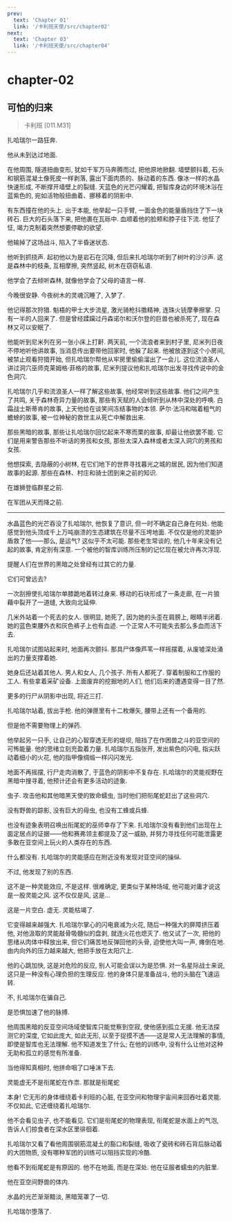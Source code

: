 ```yaml
---
prev:
  text: 'Chapter 01'
  link: '/卡利班天使/src/chapter02'
next:
  text: 'Chapter 03'
  link: '/卡利班天使/src/chapter04'
---
```


# chapter-02

## 可怕的归来

> 卡利班 [011.M31]

扎哈瑞尔一路狂奔.

他从未到达过地面.

在他周围, 隧道扭曲变形, 犹如千军万马奔腾而过, 把他原地掀翻. 墙壁颤抖着, 石头和钢筋混凝土像死皮一样剥落, 露出下面肉质的、脉动着的东西. 像冰一样的水晶快速形成, 不断撑开墙壁上的裂缝. 天蓝色的光芒闪耀着, 把智库身边的环境沐浴在蓝紫色的, 宛如活物般扭曲着、挪移着的阴影中.

有东西撞在他的头上. 出于本能, 他举起一只手臂, 一面金色的能量盾挡住了下一块砖石. 巨大的石头落下来, 把他裹在瓦砾中. 血顺着他的脸颊和脖子往下流. 他怔了怔, 竭力克制着突然想要停歇的欲望.

他输掉了这场战斗, 陷入了半昏迷状态.

他听到抓挠声. 起初他以为是岩石在沉降, 但后来扎哈瑞尔听到了树叶的沙沙声. 这是森林中的枝条, 互相摩擦, 突然竖起, 树木在窃窃私语.

他学会了去倾听森林, 就像他学会了父母的语言一样.

今晚很安静. 今夜树木的灵魂沉睡了, 入梦了.

他记得那次狩猎. 魁梧的甲士大步流星, 激光骑枪抖擞精神, 连珠火铳摩拳擦掌. 只有一半的人回来了. 但是曾经蹂躏过丹森诺尔和沃尔登的巨兽也被杀死了, 现在森林又可以安眠了.

他能听到尼米列在另一张小床上打鼾. 两天前, 一个流浪者来到村子里, 尼米列日夜不停地听他讲故事, 当消息传出要带他回家时, 他躲了起来. 他被放逐到这个小房间, 被禁止观看狩猎开始, 但扎哈瑞尔帮他从牢房里偷偷溜出了一会儿. 这位流浪圣人讲过洞穴巫师克莱姆格·菲格的故事, 尼米列提议他和扎哈瑞尔出发寻找传说中的金色洞穴.

扎哈瑞尔几乎和流浪圣人一样了解这些故事, 他经常听到这些故事. 他们之间产生了共鸣, 关于森林奇异力量的故事, 那些有天赋的人会倾听到从林中深处的呼唤. 白霜战士斯蒂肯的故事, 上天他给在谈笑间冻结事物的本领. 萨尔·法冯和喘着粗气的蟾蜍的故事, 被一位神秘的救世主从死亡中解救出来.

那些黑暗的故事, 那些让扎哈瑞尔回忆起来不寒而栗的故事, 却最让他欲罢不能. 它们是用来警告那些不听话的男孩和女孩, 那些太深入森林或者太深入洞穴的男孩和女孩.

他想探索, 去隐蔽的小树林, 在它们地下的世界寻找暮光之城的居民, 因为他们知道故事的起源. 那些在森林、村庄和骑士团到来之前的知识.

在雄狮登临群星之前.

在军团从天而降之前.

--------

水晶蓝色的光芒吞没了扎哈瑞尔, 他恢复了意识, 但一时不确定自己身在何处. 他能感觉到他头顶成千上万吨崩溃的生态建筑在尽量不压垮地面. 不仅仅是他的灵能护盾救了他——那么, 是运气? 这似乎不太可能. 那些老生常谈的, 他几十年来没有记起的故事, 肯定别有深意. 一个被他的智库训练所压制的记忆现在被允许再次浮现.

提醒人们在世界的黑暗之处曾经有过其它的力量.

它们可曾远去?

一次刮擦使扎哈瑞尔单膝跪地着转过身来. 移动的石块形成了一条走廊, 在一片狼藉中裂开了一道缝, 大致向北延伸.

几米外站着一个死去的女人. 很明显, 她死了, 因为她的头歪在肩膀上, 眼睛半闭着. 她的蓝色束腰外衣和灰色裤子上也有血迹. 一个正常人不可能失去那么多血而活下去.

扎哈瑞尔试图站起来时, 地面再次颤抖. 那具尸体像芦苇一样摇摆着, 从废墟深处涌出的力量支撑着她.

她身后还站着其他人. 男人和女人, 几个孩子. 所有人都死了. 穿着制服和工作服的工人. 有些拿着采矿设备. 上面废弃的挖掘地的人们, 他们后来的遭遇变得一目了然.

更多的行尸从阴影中出现, 将近三打.

扎哈瑞尔站着, 拔出手枪. 他的弹匣里有十二枚爆矢, 腰带上还有一个备用的.

但是他不需要物理上的弹药.

他举起另一只手, 让自己的心智穿透无形的堤坝, 阻挡了在作困兽之斗的亚空间的可怖能量. 他的思绪立刻充盈着力量. 扎哈瑞尔五指张开, 发出紫色的闪电, 指尖跃动着细小的火花, 他的指甲像绸缎一样闪闪发光.

地面不再摇摆, 行尸走肉消散了, 于蓝色的阴影中不复存在. 扎哈瑞尔的灵能视野在黑暗中搜寻着, 他预计还会有更多活动的迹象.

虫子. 攻击他和其他暗黑天使的致命蠕虫, 当时他们把衔尾蛇赶出了这些洞穴.

没有野兽的踪影, 没有巨大的母虫, 也没有工蜂或兵蜂.

也没有迹象表明召唤出衔尾蛇的巫师幸存了下来. 扎哈瑞尔没有看到他们出现在上面定居点的证据——他和赛弗领主都提及了这一威胁, 并努力寻找任何可能泄露更多敢在亚空间上玩火的人类存在的东西.

什么都没有. 扎哈瑞尔的灵能感应在附近没有发现对亚空间的操纵.

不过, 他发现了别的东西.

这不是一种灵能效应, 不是这样. 很难确定, 更类似于某种场域, 他可能对庸才说这是一股灵能之风. 这不仅仅是风, 这是…

这是一片空白. 虚无. 灵能枯竭了.

它变得越来越强大. 扎哈瑞尔掌心的闪电衰减为火花, 随后一种强大的屏障挤压着他, 对他汲取的灵能敲骨吸髓似的盘剥, 就连火花也熄灭了. 他又试了一次, 把他的思绪从肉体中释放出来, 但它们痛苦地反弹回他的头骨, 迫使他大叫一声, 瘫倒在地. 由内向外的压力越来越大, 他把手放在太阳穴上.

他的心跳加快, 这是对危险的反应, 别人可能会误以为是恐惧. 对一名星际战士来说, 这只是一种没有心理负担的生理反应. 他的身体只是准备战斗, 他的头脑在飞速运转.

不, 扎哈瑞尔在骗自己.

是恐惧加速了他的脉搏.

他周围黑暗的反亚空间场域使智库只能觉察到空寂, 使他感到孤立无援. 他无法探测它的深度, 它如此庞大, 如此无形, 以至于捉摸不透——这是常人无法理解的事情, 即使是智库也无法理解. 他不知道发生了什么; 在他的训练中, 没有什么让他对这种无助和孤立的感觉有所准备.

当他得知真相时, 他拼命咽了口唾沫下去.

灵能虚无不是衔尾蛇在作祟. 那就是衔尾蛇

本身! 它无形的身体缠绕着卡利班的心脏, 在亚空间和物理宇宙间来回吞吐着灵能. 不仅如此, 它还缠绕着扎哈瑞尔.

他不会看见虫子, 也不能看见. 它们是衔尾蛇的物理表现, 衔尾蛇是水面上的气泡, 告诉人们掠食者在深水区里徘徊着.

扎哈瑞尔又看了看他周围钢筋混凝土的豁口和裂缝, 吸收了瓷砖和砖石背后脉动着的大团物质, 没有哪种军团的训练可以阻挡实现的冷酷.

他看不到衔尾蛇是有原因的. 他不在地面, 而是在深处. 他在征服者蠕虫的内脏里.

他在亚空间野兽的体内.

水晶的光芒渐渐黯淡, 黑暗笼罩了一切.

扎哈瑞尔堕落了.
